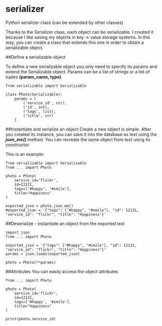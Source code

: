 # serializer
Python serializer class (can be extended by other classes)

Thanks to the Serializer class, each object can be serializable. I created it because I like saving my objects in key -> value storage systems.
In this way, you can create a class that extends this one in order to obtain a serializable object.

##Define a serializable object

To define a new serializable object you only need to specify its params and extend the Serializable object. Params can be a list of strings or a list of tuples **(param_name, type)**.

```
from serializable import Serializable

class Photo(Serializable):
	params = [
		('service_id', str), 
		('id', int), 
		('tags', list), 
		('title', str)
	]
```

##Instantiate and serialize an object
Create a new object is simple. After you created its instance, you can save it into the database as text using the ***json_me()*** method. You can recreate the same object from text using its constructor. 

This is an example:

```
from serializable import Serializable
from ... import Photo

photo = Photo(
	service_id='flickr', 
	id=12131, 
	tags=['#happy', '#smile'], 
	title="Happiness"
)

exported_json = photo.json_me()
#exported_json = '{"tags": ["#happy", "#smile"], "id": 12131, "service_id": "flickr", "title": "Happiness"}'
```

##Deserialize - instantiate an object from the exported text

```
import json
from ... import Photo

exported_json = '{"tags": ["#happy", "#smile"], "id": 12131, "service_id": "flickr", "title": "Happiness"}'
params = json.loads(exported_json)

photo = Photo(**params)
```

##Attributes
You can easily access the object attributes

```
from ... import Photo

photo = Photo(
	service_id='flickr', 
	id=12131, 
	tags=['#happy', '#smile'], 
	title="Happiness"
)

print(photo.service_id)
```
